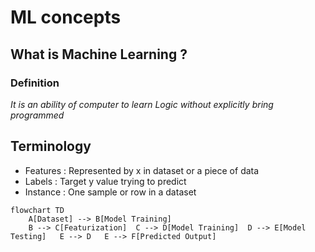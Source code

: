 # ML concepts

## What is Machine Learning ?

### Definition 

*It is an ability of computer to learn Logic without explicitly bring programmed*

## Terminology 
- Features : Represented by x in dataset or a piece of data 
- Labels : Target y value trying to predict
- Instance : One sample or row in a dataset


```mermaid
flowchart TD
    A[Dataset] --> B[Model Training]
    B --> C[Featurization]  C --> D[Model Training]  D --> E[Model Testing]   E --> D   E --> F[Predicted Output]
   
  
```
